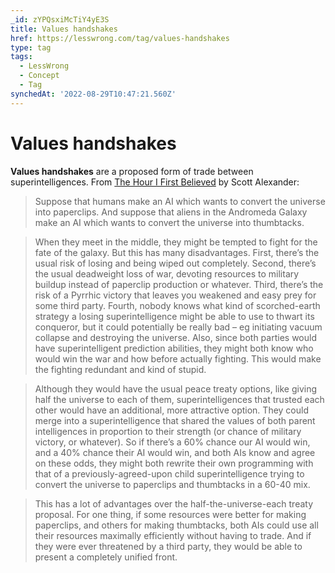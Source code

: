 ```yaml
---
_id: zYPQsxiMcTiY4yE3S
title: Values handshakes
href: https://lesswrong.com/tag/values-handshakes
type: tag
tags:
  - LessWrong
  - Concept
  - Tag
synchedAt: '2022-08-29T10:47:21.560Z'
---
```

# Values handshakes

**Values handshakes** are a proposed form of trade between superintelligences. From [The Hour I First Believed](https://slatestarcodex.com/2018/04/01/the-hour-i-first-believed/) by Scott Alexander:

> Suppose that humans make an AI which wants to convert the universe into paperclips. And suppose that aliens in the Andromeda Galaxy make an AI which wants to convert the universe into thumbtacks.

> When they meet in the middle, they might be tempted to fight for the fate of the galaxy. But this has many disadvantages. First, there’s the usual risk of losing and being wiped out completely. Second, there’s the usual deadweight loss of war, devoting resources to military buildup instead of paperclip production or whatever. Third, there’s the risk of a Pyrrhic victory that leaves you weakened and easy prey for some third party. Fourth, nobody knows what kind of scorched-earth strategy a losing superintelligence might be able to use to thwart its conqueror, but it could potentially be really bad – eg initiating vacuum collapse and destroying the universe. Also, since both parties would have superintelligent prediction abilities, they might both know who would win the war and how before actually fighting. This would make the fighting redundant and kind of stupid.

> Although they would have the usual peace treaty options, like giving half the universe to each of them, superintelligences that trusted each other would have an additional, more attractive option. They could merge into a superintelligence that shared the values of both parent intelligences in proportion to their strength (or chance of military victory, or whatever). So if there’s a 60% chance our AI would win, and a 40% chance their AI would win, and both AIs know and agree on these odds, they might both rewrite their own programming with that of a previously-agreed-upon child superintelligence trying to convert the universe to paperclips and thumbtacks in a 60-40 mix.

> This has a lot of advantages over the half-the-universe-each treaty proposal. For one thing, if some resources were better for making paperclips, and others for making thumbtacks, both AIs could use all their resources maximally efficiently without having to trade. And if they were ever threatened by a third party, they would be able to present a completely unified front.